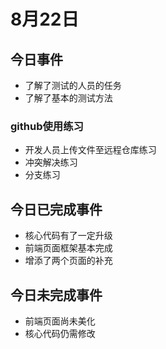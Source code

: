 # 8月22日
## 今日事件
- 了解了测试的人员的任务
- 了解了基本的测试方法
### github使用练习
- 开发人员上传文件至远程仓库练习
- 冲突解决练习
- 分支练习
## 今日已完成事件
- 核心代码有了一定升级
- 前端页面框架基本完成
- 增添了两个页面的补充
## 今日未完成事件
- 前端页面尚未美化
- 核心代码仍需修改